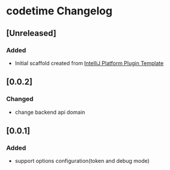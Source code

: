 <!-- Keep a Changelog guide -> https://keepachangelog.com -->

# codetime Changelog

## [Unreleased]
### Added
- Initial scaffold created from [IntelliJ Platform Plugin Template](https://github.com/JetBrains/intellij-platform-plugin-template)

## [0.0.2]
### Changed
- change backend api domain

## [0.0.1]
### Added
- support options configuration(token and debug mode)
